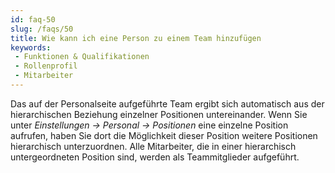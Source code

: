 ```yaml
---
id: faq-50
slug: /faqs/50
title: Wie kann ich eine Person zu einem Team hinzufügen
keywords:
 - Funktionen & Qualifikationen
 - Rollenprofil
 - Mitarbeiter
---
```

Das auf der Personalseite aufgeführte Team ergibt sich automatisch aus der hierarchischen Beziehung einzelner Positionen untereinander. Wenn Sie unter *Einstellungen -> Personal -> Positionen* eine einzelne Position aufrufen, haben Sie dort die Möglichkeit dieser Position weitere Positionen hierarchisch unterzuordnen. Alle Mitarbeiter, die in einer hierarchisch untergeordneten Position sind, werden als Teammitglieder aufgeführt.
